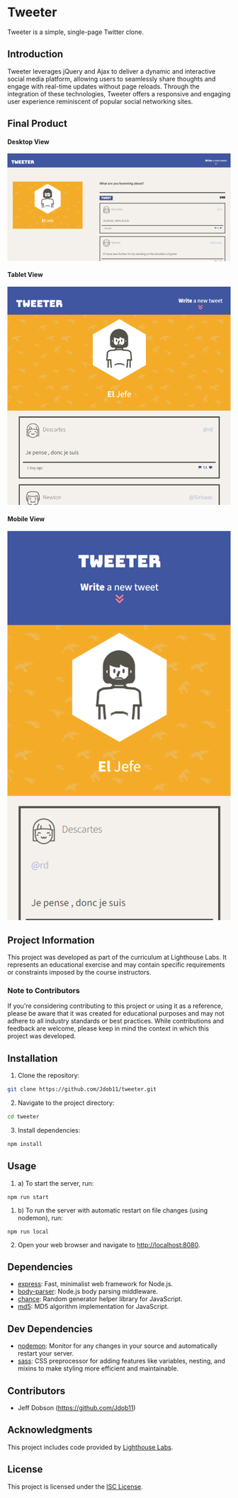 # Tweeter

Tweeter is a simple, single-page Twitter clone.

## Introduction

Tweeter leverages jQuery and Ajax to deliver a dynamic and interactive social media platform, allowing users to seamlessly share thoughts and engage with real-time updates without page reloads. Through the integration of these technologies, Tweeter offers a responsive and engaging user experience reminiscent of popular social networking sites.

## Final Product
#### Desktop View
!["Screenshot of Tweeter desktop view"](https://github.com/Jdob11/tweeter/blob/main/docs/tweeter-desktop-view.png?raw=true)
#### Tablet View
!["Screenshot of Tweeter tablet view"](https://github.com/Jdob11/tweeter/blob/main/docs/tweeter-tablet-view.png?raw=true)
#### Mobile View
!["Screenshot of Tweeter mobile view"](https://github.com/Jdob11/tweeter/blob/main/docs/tweeter-mobile-view.png?raw=true)

## Project Information

This project was developed as part of the curriculum at Lighthouse Labs. It represents an educational exercise and may contain specific requirements or constraints imposed by the course instructors.

### Note to Contributors

If you're considering contributing to this project or using it as a reference, please be aware that it was created for educational purposes and may not adhere to all industry standards or best practices. While contributions and feedback are welcome, please keep in mind the context in which this project was developed.

## Installation

1. Clone the repository:

```bash
git clone https://github.com/Jdob11/tweeter.git
```

2. Navigate to the project directory:

```bash
cd tweeter
```

3. Install dependencies:

```bash
npm install
```

## Usage
1. a) To start the server, run:

```
npm run start
```

1. b) To run the server with automatic restart on file changes (using nodemon), run:

```
npm run local
```

2. Open your web browser and navigate to [http://localhost:8080](http://localhost:8080).

## Dependencies
- [express](https://www.npmjs.com/package/express): Fast, minimalist web framework for Node.js.
- [body-parser](https://www.npmjs.com/package/body-parser): Node.js body parsing middleware.
- [chance](https://www.npmjs.com/package/chance): Random generator helper library for JavaScript.
- [md5](https://www.npmjs.com/package/md5): MD5 algorithm implementation for JavaScript.

## Dev Dependencies

- [nodemon](https://www.npmjs.com/package/nodemon): Monitor for any changes in your source and automatically restart your server.
- [sass](https://sass-lang.com/): CSS preprocessor for adding features like variables, nesting, and mixins to make styling more efficient and maintainable.


## Contributors

- Jeff Dobson (https://github.com/Jdob11)

## Acknowledgments

This project includes code provided by [Lighthouse Labs](https://www.lighthouselabs.ca/).

## License

This project is licensed under the [ISC License](LICENSE).